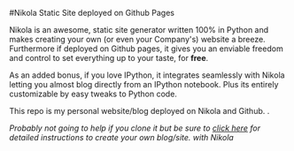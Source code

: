 #Nikola Static Site deployed on Github Pages

Nikola is an awesome, static site generator written 100% in Python and makes creating your own (or even your Company's) website a breeze. Furthermore if deployed on Github pages, it gives you an enviable freedom and control to set everything up to your taste, for **free**.

As an added bonus, if you love IPython, it integrates seamlessly with Nikola letting you almost blog directly from an IPython notebook. Plus its entirely customizable by easy tweaks to Python code.

This repo is my personal website/blog deployed on Nikola and Github. . 

*Probably not going to help if you clone it but be sure to [click here](http://shankarmsy.github.io/posts/blogging-with-the-awesome-nikola-ipython-and-github.html) for detailed instructions to create your own blog/site.
with Nikola*
